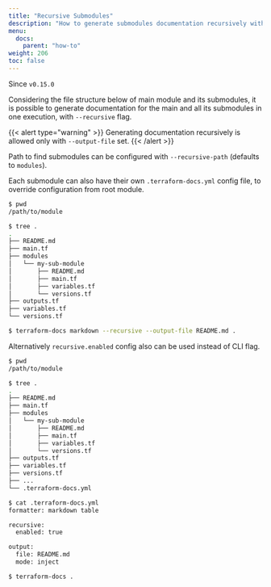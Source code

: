 ```yaml
---
title: "Recursive Submodules"
description: "How to generate submodules documentation recursively with terraform-docs"
menu:
  docs:
    parent: "how-to"
weight: 206
toc: false
---
```


Since `v0.15.0`

Considering the file structure below of main module and its submodules, it is
possible to generate documentation for the main and all its submodules in one
execution, with `--recursive` flag.

{{< alert type="warning" >}}
Generating documentation recursively is allowed only with `--output-file`
set.
{{< /alert >}}

Path to find submodules can be configured with `--recursive-path` (defaults to
`modules`).

Each submodule can also have their own `.terraform-docs.yml` config file, to
override configuration from root module.

```bash
$ pwd
/path/to/module

$ tree .
.
├── README.md
├── main.tf
├── modules
│   └── my-sub-module
│       ├── README.md
│       ├── main.tf
│       ├── variables.tf
│       └── versions.tf
├── outputs.tf
├── variables.tf
└── versions.tf

$ terraform-docs markdown --recursive --output-file README.md .
```

Alternatively `recursive.enabled` config also can be used instead of CLI flag.

```bash
$ pwd
/path/to/module

$ tree .
.
├── README.md
├── main.tf
├── modules
│   └── my-sub-module
│       ├── README.md
│       ├── main.tf
│       ├── variables.tf
│       └── versions.tf
├── outputs.tf
├── variables.tf
├── versions.tf
├── ...
└── .terraform-docs.yml

$ cat .terraform-docs.yml
formatter: markdown table

recursive:
  enabled: true

output:
  file: README.md
  mode: inject

$ terraform-docs .
```

